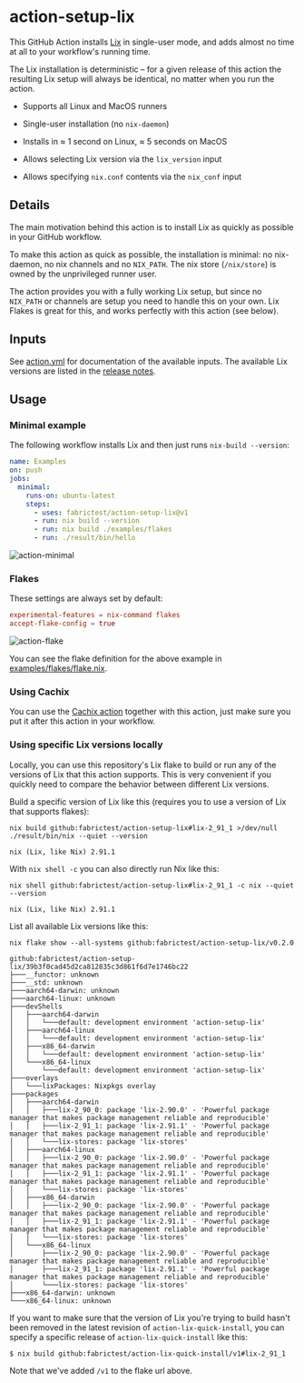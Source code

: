 # action-setup-lix

This GitHub Action installs [Lix](https://lix.systems/) in single-user mode,
and adds almost no time at all to your workflow's running time.

The Lix installation is deterministic – for a given
release of this action the resulting Lix setup will always be identical, no
matter when you run the action.

- Supports all Linux and MacOS runners

- Single-user installation (no `nix-daemon`)

- Installs in ≈ 1 second on Linux, ≈ 5 seconds on MacOS

- Allows selecting Lix version via the `lix_version` input

- Allows specifying `nix.conf` contents via the `nix_conf` input

## Details

The main motivation behind this action is to install Lix as quickly as possible
in your GitHub workflow.

To make this action as quick as possible, the installation is minimal: no
nix-daemon, no nix channels and no `NIX_PATH`. The nix store (`/nix/store`) is
owned by the unprivileged runner user.

The action provides you with a fully working Lix setup, but since no `NIX_PATH`
or channels are setup you need to handle this on your own. Lix Flakes is great
for this, and works perfectly with this action (see below).

## Inputs

See [action.yml](action.yml) for documentation of the available inputs.
The available Lix versions are listed in the [release
notes](https://github.com/fabrictest/action-setup-lix/releases/latest).

## Usage

### Minimal example

The following workflow installs Lix and then just runs
`nix-build --version`:

```yaml
name: Examples
on: push
jobs:
  minimal:
    runs-on: ubuntu-latest
    steps:
      - uses: fabrictest/action-setup-lix@v1
      - run: nix build --version
      - run: nix build ./examples/flakes
      - run: ./result/bin/hello
```

![action-minimal](https://github.com/user-attachments/assets/89a6c8bf-5a07-4301-b2fc-43f1aa38fbd3)

### Flakes

These settings are always set by default:

```conf
experimental-features = nix-command flakes
accept-flake-config = true
```

![action-flake](https://github.com/user-attachments/assets/f2fded39-3f20-4e32-9444-21e571fe615c)

You can see the flake definition for the above example in
[examples/flakes/flake.nix](examples/flakes/flake.nix).

### Using Cachix

You can use the [Cachix action](https://github.com/marketplace/actions/cachix)
together with this action, just make sure you put it after this action in your
workflow.

### Using specific Lix versions locally

Locally, you can use this repository's Lix flake to build or run any of the
versions of Lix that this action supports. This is very convenient if you
quickly need to compare the behavior between different Lix versions.

Build a specific version of Lix like this (requires you to use a version of Lix
that supports flakes):

```$
nix build github:fabrictest/action-setup-lix#lix-2_91_1 >/dev/null
./result/bin/nix --quiet --version
```

```
nix (Lix, like Nix) 2.91.1
```

With `nix shell -c` you can also directly run Nix like this:

```$
nix shell github:fabrictest/action-setup-lix#lix-2_91_1 -c nix --quiet --version
```

```
nix (Lix, like Nix) 2.91.1
```

List all available Lix versions like this:

```$
nix flake show --all-systems github:fabrictest/action-setup-lix/v0.2.0
```

```
github:fabrictest/action-setup-lix/39b3f0cad45d2ca812835c3d861f6d7e1746bc22
├───__functor: unknown
├───__std: unknown
├───aarch64-darwin: unknown
├───aarch64-linux: unknown
├───devShells
│   ├───aarch64-darwin
│   │   └───default: development environment 'action-setup-lix'
│   ├───aarch64-linux
│   │   └───default: development environment 'action-setup-lix'
│   ├───x86_64-darwin
│   │   └───default: development environment 'action-setup-lix'
│   └───x86_64-linux
│       └───default: development environment 'action-setup-lix'
├───overlays
│   └───lixPackages: Nixpkgs overlay
├───packages
│   ├───aarch64-darwin
│   │   ├───lix-2_90_0: package 'lix-2.90.0' - 'Powerful package manager that makes package management reliable and reproducible'
│   │   ├───lix-2_91_1: package 'lix-2.91.1' - 'Powerful package manager that makes package management reliable and reproducible'
│   │   └───lix-stores: package 'lix-stores'
│   ├───aarch64-linux
│   │   ├───lix-2_90_0: package 'lix-2.90.0' - 'Powerful package manager that makes package management reliable and reproducible'
│   │   ├───lix-2_91_1: package 'lix-2.91.1' - 'Powerful package manager that makes package management reliable and reproducible'
│   │   └───lix-stores: package 'lix-stores'
│   ├───x86_64-darwin
│   │   ├───lix-2_90_0: package 'lix-2.90.0' - 'Powerful package manager that makes package management reliable and reproducible'
│   │   ├───lix-2_91_1: package 'lix-2.91.1' - 'Powerful package manager that makes package management reliable and reproducible'
│   │   └───lix-stores: package 'lix-stores'
│   └───x86_64-linux
│       ├───lix-2_90_0: package 'lix-2.90.0' - 'Powerful package manager that makes package management reliable and reproducible'
│       ├───lix-2_91_1: package 'lix-2.91.1' - 'Powerful package manager that makes package management reliable and reproducible'
│       └───lix-stores: package 'lix-stores'
├───x86_64-darwin: unknown
└───x86_64-linux: unknown
```

If you want to make sure that the version of Lix you're trying to build hasn't
been removed in the latest revision of `action-lix-quick-install`, you can
specify a specific release of `action-lix-quick-install` like this:

```console
$ nix build github:fabrictest/action-lix-quick-install/v1#lix-2_91_1
```

Note that we've added `/v1` to the flake url above.
